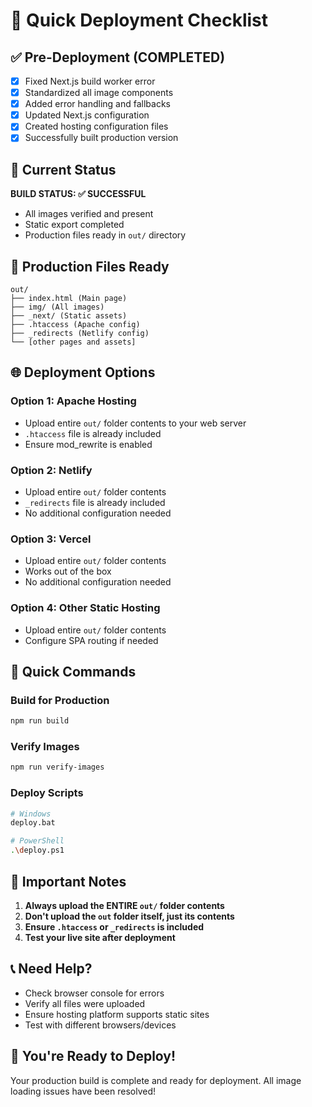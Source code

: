 # 🚀 Quick Deployment Checklist

## ✅ Pre-Deployment (COMPLETED)
- [x] Fixed Next.js build worker error
- [x] Standardized all image components
- [x] Added error handling and fallbacks
- [x] Updated Next.js configuration
- [x] Created hosting configuration files
- [x] Successfully built production version

## 🎯 Current Status
**BUILD STATUS: ✅ SUCCESSFUL**
- All images verified and present
- Static export completed
- Production files ready in `out/` directory

## 📁 Production Files Ready
```
out/
├── index.html (Main page)
├── img/ (All images)
├── _next/ (Static assets)
├── .htaccess (Apache config)
├── _redirects (Netlify config)
└── [other pages and assets]
```

## 🌐 Deployment Options

### Option 1: Apache Hosting
- Upload entire `out/` folder contents to your web server
- `.htaccess` file is already included
- Ensure mod_rewrite is enabled

### Option 2: Netlify
- Upload entire `out/` folder contents
- `_redirects` file is already included
- No additional configuration needed

### Option 3: Vercel
- Upload entire `out/` folder contents
- Works out of the box
- No additional configuration needed

### Option 4: Other Static Hosting
- Upload entire `out/` folder contents
- Configure SPA routing if needed

## 🔧 Quick Commands

### Build for Production
```bash
npm run build
```

### Verify Images
```bash
npm run verify-images
```

### Deploy Scripts
```bash
# Windows
deploy.bat

# PowerShell
.\deploy.ps1
```

## 🚨 Important Notes
1. **Always upload the ENTIRE `out/` folder contents**
2. **Don't upload the `out` folder itself, just its contents**
3. **Ensure `.htaccess` or `_redirects` is included**
4. **Test your live site after deployment**

## 📞 Need Help?
- Check browser console for errors
- Verify all files were uploaded
- Ensure hosting platform supports static sites
- Test with different browsers/devices

## 🎉 You're Ready to Deploy!
Your production build is complete and ready for deployment. All image loading issues have been resolved!
